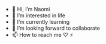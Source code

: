 - 👋 Hi, I’m Naomi
- 👀 I’m interested in life
- 🌱 I’m currently learning 
- 💞️ I’m looking forward to collaborate 
- 📫 How to reach me ♡
 ⚡ 

<!---
Naomigitau/Naomigitau is a ✨ special ✨ repository because its `README.md` (this file) appears on your GitHub profile.
You can click the Preview link to take a look at your changes.
--->
